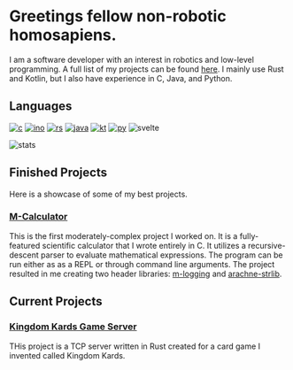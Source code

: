 # Greetings fellow non-robotic homosapiens.  

I am a software developer with an interest in robotics and low-level programming. A full list of my projects can be found [here](https://ehmd28.github.io/). I mainly use Rust and Kotlin, but I also have experience in C, Java, and Python.

## Languages
[![c](https://img.shields.io/badge/C-00599C?style=for-the-badge&logo=c&logoColor=white)](https://ehmd28.github.io/projects/c)
[![ino](https://img.shields.io/badge/Arduino-00979D?style=for-the-badge&logo=Arduino&logoColor=white)](https://ehmd28.github.io/projects/electronics)
[![rs](https://img.shields.io/badge/Rust-000000?style=for-the-badge&logo=rust&logoColor=white)](https://ehmd28.github.io/projects/rust)
[![java](https://img.shields.io/badge/Java-ED8B00?style=for-the-badge&logo=openjdk&logoColor=white)](https://ehmd28.github.io/projects/java)
[![kt](https://img.shields.io/badge/Kotlin-0095D5?&style=for-the-badge&logo=kotlin&logoColor=white)](https://ehmd28.github.io/projects/kotlin)
[![py](https://img.shields.io/badge/Python-3776AB?style=for-the-badge&logo=python&logoColor=white)](https://ehmd28.github.io/projects/python)
![svelte](https://img.shields.io/badge/Svelte-4A4A55?style=for-the-badge&logo=svelte&logoColor=FF3E00)

![stats](https://github-readme-stats.vercel.app/api/top-langs/?username=EHMD28&theme=blue-green)

## Finished Projects

Here is a showcase of some of my best projects.

### [M-Calculator](https://github.com/EHMD28/m-calc_ver.4) 

This is the first moderately-complex project I worked on. It is a fully-featured
scientific calculator that I wrote entirely in C. It utilizes a
recursive-descent parser to evaluate mathematical expressions. The program can
be run either as as a REPL or through command line arguments. The project resulted in me
creating two header libraries: [m-logging](https://github.com/EHMD28/m-logging) and
[arachne-strlib](https://github.com/EHMD28/arachne-strlib).

## Current Projects

### [Kingdom Kards Game Server](https://github.com/EHMD28/kingdom-kards)

THis project is a TCP server written in Rust created for a card game I invented called Kingdom Kards. 
